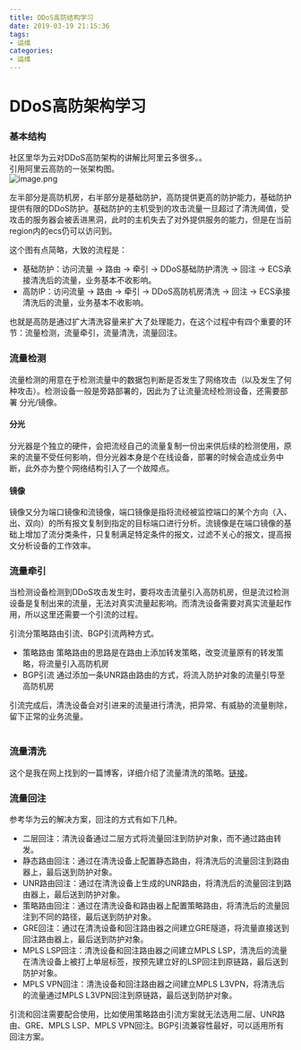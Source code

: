 ```yaml
---
title: DDoS高防结构学习
date: 2019-03-19 21:15:36
tags:
- 运维
categories: 
- 运维
---
```

<!-- more -->
# DDoS高防架构学习

### 基本结构
社区里华为云对DDoS高防架构的讲解比阿里云多很多。。<br />引用阿里云高防的一张架构图。<br />![image.png](\uploads\ddos.jpg)

左半部分是高防机房，右半部分是基础防护，高防提供更高的防护能力，基础防护提供有限的DDoS防护。基础防护的主机受到的攻击流量一旦超过了清洗阈值，受攻击的服务器会被丢进黑洞，此时的主机失去了对外提供服务的能力，但是在当前region内的ecs仍可以访问到。

这个图有点简略，大致的流程是：
* 基础防护：访问流量 -> 路由 -> 牵引 -> DDoS基础防护清洗 -> 回注 -> ECS承接清洗后的流量，业务基本不收影响。
* 高防IP：访问流量 -> 路由 -> 牵引 -> DDoS高防机房清洗 -> 回注 -> ECS承接清洗后的流量，业务基本不收影响。

也就是高防是通过扩大清洗容量来扩大了处理能力，在这个过程中有四个重要的环节：流量检测，流量牵引，流量清洗，流量回注。

### 流量检测
流量检测的用意在于检测流量中的数据包判断是否发生了网络攻击（以及发生了何种攻击）。检测设备一般是旁路部署的，因此为了让流量流经检测设备，还需要部署 分光/镜像。

#### 分光
分光器是个独立的硬件，会把流经自己的流量复制一份出来供后续的检测使用，原来的流量不受任何影响，但分光器本身是个在线设备，部署的时候会造成业务中断，此外亦为整个网络结构引入了一个故障点。

#### 镜像 
镜像又分为端口镜像和流镜像，端口镜像是指将流经被监控端口的某个方向（入、出、双向）的所有报文复制到指定的目标端口进行分析。流镜像是在端口镜像的基础上增加了流分类条件，只复制满足特定条件的报文，过滤不关心的报文，提高报文分析设备的工作效率。

### 流量牵引

当检测设备检测到DDoS攻击发生时，要将攻击流量引入高防机房，但是流过检测设备是复制出来的流量，无法对真实流量起影响。而清洗设备需要对真实流量起作用，所以这里还需要一个引流的过程。

引流分策略路由引流、BGP引流两种方式。
* 策略路由 策略路由的思路是在路由上添加转发策略，改变流量原有的转发策略，将流量引入高防机房
* BGP引流 通过添加一条UNR路由路由的方式，将流入防护对象的流量引导至高防机房

引流完成后，清洗设备会对引进来的流量进行清洗，把异常、有威胁的流量剔除，留下正常的业务流量。<br /><br />
### 流量清洗
这个是我在网上找到的一篇博客，详细介绍了流量清洗的策略。[链接](https://www.cnblogs.com/ssooking/p/7650745.html)。


### 流量回注
参考华为云的解决方案，回注的方式有如下几种。
* 二层回注：清洗设备通过二层方式将流量回注到防护对象，而不通过路由转发。
* 静态路由回注：通过在清洗设备上配置静态路由，将清洗后的流量回注到路由器上，最后送到防护对象。
* UNR路由回注：通过在清洗设备上生成的UNR路由，将清洗后的流量回注到路由器上，最后送到防护对象。
* 策略路由回注：通过在清洗设备和路由器上配置策略路由，将清洗后的流量回注到不同的路径，最后送到防护对象。
* GRE回注：通过在清洗设备和回注路由器之间建立GRE隧道，将流量直接送到回注路由器上，最后送到防护对象。
* MPLS LSP回注：清洗设备和回注路由器之间建立MPLS LSP，清洗后的流量在清洗设备上被打上单层标签，按预先建立好的LSP回注到原链路，最后送到防护对象。
* MPLS VPN回注：清洗设备和回注路由器之间建立MPLS L3VPN，将清洗后的流量通过MPLS L3VPN回注到原链路，最后送到防护对象。

引流和回注需要配合使用，比如使用策略路由引流方案就无法选用二层、UNR路由、GRE、MPLS LSP、MPLS VPN回注。BGP引流兼容性最好，可以适用所有回注方案。